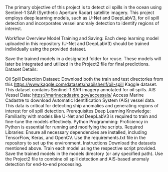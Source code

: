 The primary objective of this project is to detect oil spills in the ocean using Sentinel-1 SAR (Synthetic Aperture Radar) satellite imagery. This project employs deep learning models, such as U-Net and DeepLabV3, for oil spill detection and incorporates vessel anomaly detection to identify regions of interest.

Workflow Overview
Model Training and Saving:
Each deep learning model uploaded in this repository (U-Net and DeepLabV3) should be trained individually using the provided dataset.

Save the trained models in a designated folder for reuse.
These models will later be integrated and utilized in the Project2 file for final predictions.
Dataset Details:

Oil Spill Detection Dataset:
Download both the train and test directories from this 
https://www.kaggle.com/datasets/nabilsherif/oil-spill
Kaggle dataset. This dataset contains Sentinel-1 SAR imagery annotated for oil spills.
AIS Vessel Data: https://marinecadastre.gov/accessais/
Access Marine Cadastre to download Automatic Identification System (AIS) vessel data. This data is critical for detecting ship anomalies and generating regions of interest for oil spill detection.
Prerequisites
Deep Learning Knowledge: Familiarity with models like U-Net and DeepLabV3 is required to train and fine-tune the models effectively.
Python Programming: Proficiency in Python is essential for running and modifying the scripts.
Required Libraries: Ensure all necessary dependencies are installed, including TensorFlow, Keras, and OpenCV. Use the requirements.txt file in the repository to set up the environment.
Instructions
Download the datasets mentioned above.
Train each model using the respective script provided.
Save the trained models in the models directory (or any specified path).
Use the Project2 file to combine oil spill detection and AIS-based anomaly detection for end-to-end processing.
